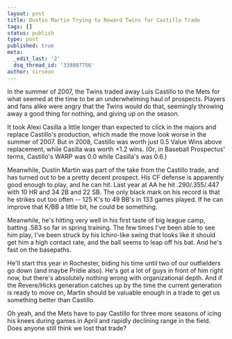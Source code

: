 ```yaml
---
layout: post
title: Dustin Martin Trying to Reward Twins for Castillo Trade
tags: []
status: publish
type: post
published: true
meta:
  _edit_last: '2'
  dsq_thread_id: '338807756'
author: sirsean
---
```

In the summer of 2007, the Twins traded away Luis Castillo to the Mets for what seemed at the time to be an underwhelming haul of prospects. Players and fans alike were angry that the Twins would do that, seemingly throwing away a good thing for nothing, and giving up on the season.

It took Alexi Casilla a little longer than expected to click in the majors and replace Castillo's production, which made the move look worse in the summer of 2007. But in 2008, Castillo was worth just 0.5 Value Wins above replacement, while Casilla was worth +1.2 wins. (Or, in Baseball Prospectus' terms, Castillo's WARP was 0.0 while Casilla's was 0.6.)

Meanwhile, Dustin Martin was part of the take from the Castillo trade, and has turned out to be a pretty decent prospect. His CF defense is apparently good enough to play, and he can hit. Last year at AA he hit .290/.355/.447 with 10 HR and 34 2B and 22 SB. The only black mark on his record is that he strikes out too often -- 125 K's to 49 BB's in 133 games played. If he can improve that K/BB a little bit, he could be something.

Meanwhile, he's hitting very well in his first taste of big league camp, batting .583 so far in spring training. The few times I've been able to see him play, I've been struck by his Ichiro-like swing that looks like it should get him a high contact rate, and the ball seems to leap off his bat. And he's fast on the basepaths.

He'll start this year in Rochester, biding his time until two of our outfielders go down (and maybe Pridie also). He's got a lot of guys in front of him right now, but there's absolutely nothing wrong with organizational depth. And if the Revere/Hicks generation catches up by the time the current generation is ready to move on, Martin should be valuable enough in a trade to get us something better than Castillo.

Oh yeah, and the Mets have to pay Castillo for three more seasons of icing his knees during games in April and rapidly declining range in the field. Does anyone still think we lost that trade?
